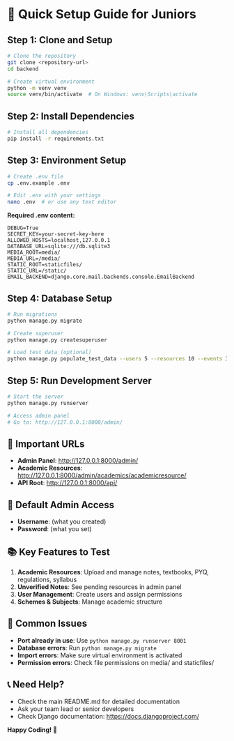 # 🚀 **Quick Setup Guide for Juniors**

## **Step 1: Clone and Setup**
```bash
# Clone the repository
git clone <repository-url>
cd backend

# Create virtual environment
python -m venv venv
source venv/bin/activate  # On Windows: venv\Scripts\activate
```

## **Step 2: Install Dependencies**
```bash
# Install all dependencies
pip install -r requirements.txt
```

## **Step 3: Environment Setup**
```bash
# Create .env file
cp .env.example .env

# Edit .env with your settings
nano .env  # or use any text editor
```

**Required .env content:**
```env
DEBUG=True
SECRET_KEY=your-secret-key-here
ALLOWED_HOSTS=localhost,127.0.0.1
DATABASE_URL=sqlite:///db.sqlite3
MEDIA_ROOT=media/
MEDIA_URL=/media/
STATIC_ROOT=staticfiles/
STATIC_URL=/static/
EMAIL_BACKEND=django.core.mail.backends.console.EmailBackend
```

## **Step 4: Database Setup**
```bash
# Run migrations
python manage.py migrate

# Create superuser
python manage.py createsuperuser

# Load test data (optional)
python manage.py populate_test_data --users 5 --resources 10 --events 3
```

## **Step 5: Run Development Server**
```bash
# Start the server
python manage.py runserver

# Access admin panel
# Go to: http://127.0.0.1:8000/admin/
```

## **🎯 Important URLs**
- **Admin Panel**: http://127.0.0.1:8000/admin/
- **Academic Resources**: http://127.0.0.1:8000/admin/academics/academicresource/
- **API Root**: http://127.0.0.1:8000/api/

## **🔑 Default Admin Access**
- **Username**: (what you created)
- **Password**: (what you set)

## **📚 Key Features to Test**
1. **Academic Resources**: Upload and manage notes, textbooks, PYQ, regulations, syllabus
2. **Unverified Notes**: See pending resources in admin panel
3. **User Management**: Create users and assign permissions
4. **Schemes & Subjects**: Manage academic structure

## **🐛 Common Issues**
- **Port already in use**: Use `python manage.py runserver 8001`
- **Database errors**: Run `python manage.py migrate`
- **Import errors**: Make sure virtual environment is activated
- **Permission errors**: Check file permissions on media/ and staticfiles/

## **📞 Need Help?**
- Check the main README.md for detailed documentation
- Ask your team lead or senior developers
- Check Django documentation: https://docs.djangoproject.com/

**Happy Coding! 🚀** 